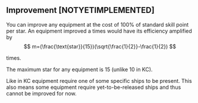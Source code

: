 ## Improvement [NOTYETIMPLEMENTED]

You can improve any equipment at the cost of 100% of standard skill point per star. An equipment improved a times would have its efficiency amplified by
$$
m=(\frac{\text{star}}{15})(\sqrt{\frac{1}{2}}-\frac{1}{2})
$$

times.

The maximum star for any equipment is 15 (unlike 10 in KC).

Like in KC equipment require one of some specific ships to be present. This also means some equipment require yet-to-be-released ships and thus cannot be improved for now.
